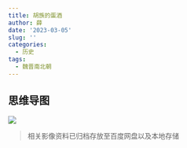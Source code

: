 ```yaml
---
title: 胡族的蛋酒
author: 薛
date: '2023-03-05'
slug: ''
categories:
  - 历史
tags:
  - 魏晋南北朝
---
```

## 思维导图
![](https://s1.vika.cn/space/2023/03/05/6914b0f453a14cadb637e90f9755450d)

>相关影像资料已归档存放至百度网盘以及本地存储